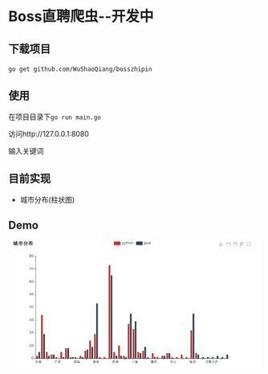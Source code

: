 # Boss直聘爬虫--开发中

## 下载项目

`go get github.com/WuShaoQiang/bosszhipin`

## 使用

在项目目录下`go run main.go`

访问http://127.0.0.1:8080

输入关键词

## 目前实现

- 城市分布(柱状图)

## Demo

![城市分布柱状图](doc/demo.png)
